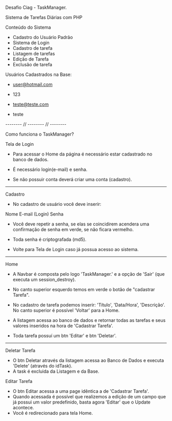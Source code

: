 Desafio Ciag - TaskManager.

Sistema de Tarefas Diárias com PHP

Conteúdo do Sistema
- Cadastro do Usuário Padrão
- Sistema de Login
- Cadastro de tarefa
- Listagem de tarefas
- Edição de Tarefa
- Exclusão de tarefa


Usuários Cadastrados na Base:
- user@hotmail.com
- 123

- teste@teste.com
- teste

-------- // -------- // --------

Como funciona o TaskManager?

Tela de Login 

- Para acessar o Home da página é necessário estar cadastrado no banco de dados.
- É necessário login(e-mail) e senha.

- Se não possuir conta deverá criar uma conta (cadastro).

----

Cadastro

- No cadastro de usuário você deve inserir:

Nome
E-mail (Login)
Senha

- Você deve repetir a senha, se elas se coincidirem acendera uma confirmação de senha em verde, se não ficara vermelho.
- Toda senha é criptografada (md5).

- Volte para Tela de Login caso já possua acesso ao sistema.

----

Home
- A Navbar é composta pelo logo 'TaskManager.' e a opção de 'Sair' (que executa um session_destroy).

- No canto superior esquerdo temos em verde o botão de "cadastrar Tarefa".
- No cadastro de tarefa podemos inserir: 'Título', 'Data/Hora', 'Descrição'. No canto superior é possível 'Voltar' para a Home.

- A listagem acessa ao banco de dados e retornar todas as tarefas e seus valores inseridos na hora de 'Cadastrar Tarefa'.
- Toda tarefa possuí um btn 'Editar' e btn 'Deletar'.

----

Deletar Tarefa

- O btn Deletar através da listagem acessa ao Banco de Dados e executa 'Delete' (através do idTask).
- A task é excluida da Listagem e da Base.

Editar Tarefa

- O btn Editar acessa a uma page idêntica a de 'Cadastrar Tarefa'.
- Quando acessada é possível que realizemos a edição de um campo que já possui um valor predefinido, basta agora 'Editar' que o Update acontece.
- Você é redirecionado para tela Home.
